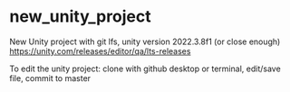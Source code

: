 # new_unity_project


New Unity project with git lfs, unity version 2022.3.8f1 (or close enough)
https://unity.com/releases/editor/qa/lts-releases

To edit the unity project: clone with github desktop or terminal, edit/save file, commit to master

